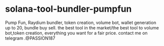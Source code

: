 # solana-tool-bundler-pumpfun
Pump Fun, Raydium bundler, token creation, volume bot, wallet generation up to 20, bundle buy sell. the best tool in the market/the best tool to volume bot,token creation, everything you want for a fair price. contact me on telegram .@PASSION187
